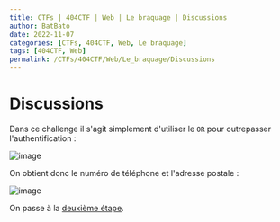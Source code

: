 ```yaml
---
title: CTFs | 404CTF | Web | Le braquage | Discussions
author: BatBato
date: 2022-11-07
categories: [CTFs, 404CTF, Web, Le braquage]
tags: [404CTF, Web]
permalink: /CTFs/404CTF/Web/Le_braquage/Discussions
---
```


# Discussions

Dans ce challenge il s'agit simplement d'utiliser le ```OR``` pour outrepasser l'authentification :

![image](https://user-images.githubusercontent.com/73934639/174605992-c27599cd-0d8c-48d3-b422-019ba1c3b8de.png)

On obtient donc le numéro de téléphone et l'adresse postale :

![image](https://user-images.githubusercontent.com/73934639/174606109-44442a9c-e640-4478-8e85-82abfefbcc14.png)

On passe à la [deuxième étape](https://nouman404.github.io/CTFs/404CTF/Web/Le_braquage/Informations).
